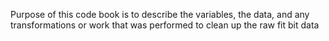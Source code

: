 Purpose of this code book is to describe the variables, the data, and any transformations or work that was performed to clean up the raw fit bit data


